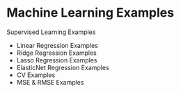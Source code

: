 # Machine Learning Examples

Supervised Learning Examples
- Linear Regression Examples
- Ridge Regression Examples
- Lasso Regression Examples
- ElasticNet Regression Examples
- CV Examples
- MSE & RMSE Examples
